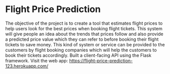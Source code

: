 # Flight Price Prediction

The objective of the project is to create a tool that estimates flight prices to help users look for the best prices when booking flight tickets. This system will give people an idea about the trends that prices follow and also provide a predicted price value which they can refer to before booking their flight tickets to save money. This kind of system or service can be provided to the customers by flight booking companies which will help the customers to book their tickets accordingly. Built a client-facing API using the Flask framework. Visit the web app: https://flight-price-prediction-123.herokuapp.com/
